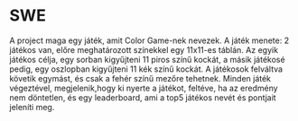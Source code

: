 # SWE
A project maga egy játék, amit Color Game-nek nevezek.
A játék menete: 2 játékos van, előre meghatározott színekkel egy 11x11-es táblán.
Az egyik játékos célja, egy sorban kigyűjteni 11 piros színű kockát, a másik játékosé pedig,
egy oszlopban kigyűjteni 11 kék színű kockát.
A játékosok felváltva követik egymást, és csak a fehér színű mezőre tehetnek.
Minden játék végeztével, megjelenik,hogy ki nyerte a játékot, feltéve, ha az eredmény nem döntetlen,
és egy leaderboard, ami a top5 játékos nevét és pontjait jeleníti meg.